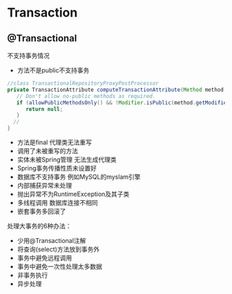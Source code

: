 # Transaction



## @Transactional

不支持事务情况

- 方法不是public不支持事务

```java
//class TransactionalRepositoryProxyPostProcessor
private TransactionAttribute computeTransactionAttribute(Method method, Class<?> targetClass) {
   // Don't allow no-public methods as required.
   if (allowPublicMethodsOnly() && !Modifier.isPublic(method.getModifiers())) {
      return null;
   }
  //
}
```

- 方法是final 代理类无法重写
- 调用了未被重写的方法
- 实体未被Spring管理 无法生成代理类
- Spring事务传播性质未设置好
- 数据库不支持事务 例如MySQL的myslam引擎
- 内部捕获异常未处理
- 抛出异常不为RuntimeException及其子类
- 多线程调用 数据库连接不相同
- 嵌套事务多回滚了





处理大事务的6种办法：

- 少用@Transactional注解
- 将查询(select)方法放到事务外
- 事务中避免远程调用
- 事务中避免一次性处理太多数据
- 非事务执行
- 异步处理